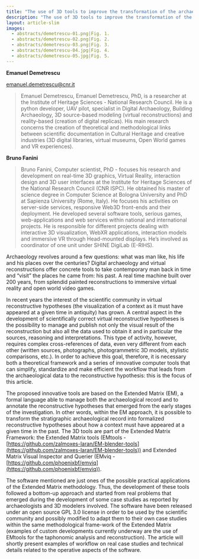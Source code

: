 ```yaml
---
title: "The use of 3D tools to improve the transformation of the archaeological record into a virtual reconstruction: EMtools and EMviq open source software"
description: "The use of 3D tools to improve the transformation of the archaeological record into a virtual reconstruction: EMtools and EMviq open source software"
layout: article-slim
images:
  - abstracts/demetrescu-01.png|Fig. 1. 
  - abstracts/demetrescu-02.png|Fig. 2. 
  - abstracts/demetrescu-03.png|Fig. 3. 
  - abstracts/demetrescu-04.jpg|Fig. 4. 
  - abstracts/demetrescu-05.jpg|Fig. 5.
---
```


**Emanuel Demetrescu**

[emanuel.demetrescu@cnr.it](mailto:emanuel.demetrescu@cnr.it)

> Emanuel Demetrescu, Emanuel Demetrescu, PhD, is a researcher at the Institute of Heritage Sciences - National Research Council. He is a python developer, UAV pilot, specialist in Digital Archaeology, Building Archaeology, 3D source-based modeling (virtual reconstructions) and reality-based (creation of digital replicas). His main research concerns the creation of theoretical and methodological links between scientific documentation in Cultural Heritage and creative industries (3D digital libraries, virtual museums, Open World games and VR experiences).

**Bruno Fanini**

> Bruno Fanini, Computer scientist, PhD - focuses his research and development on real-time 3D graphics, Virtual Reality, interaction design and 3D user interfaces at the Institute for Heritage Sciences of the National Research Council (CNR ISPC). He obtained his master of science degree in Computer Science at Bologna University and PhD at Sapienza University (Rome, Italy). He focuses his activities on server-side services, responsive Web3D front-ends and their deployment. He developed several software tools, serious games, web-applications and web services within national and international projects. He is responsible for different projects dealing with interactive 3D visualization, WebXR applications, interaction models and immersive VR through Head-mounted displays. He’s involved as coordinator of one unit under SHINE DigiLab (E-RIHS).

Archaeology revolves around a few questions: what was man like, his life and his places over the centuries? Digital archaeology and virtual reconstructions offer concrete tools to take contemporary man back in time and “visit” the places he came from: his past. A real time machine built over 200 years, from splendid painted reconstructions to immersive virtual reality and open world video games. 

In recent years the interest of the scientific community in virtual reconstructive hypotheses (the visualization of a context as it must have appeared at a given time in antiquity) has grown. A central aspect in the development of scientifically correct virtual reconstructive hypotheses is the possibility to manage and publish not only the visual result of the reconstruction but also all the data used to obtain it and in particular the sources, reasoning and interpretations. This type of activity, however, requires complex cross-references of data, even very different from each other (written sources, photographs, photogrammetric 3D models, stylistic comparisons, etc.). In order to achieve this goal, therefore, it is necessary both a theoretical framework  and a series of innovative computer tools that can simplify, standardize and make efficient the workflow that leads from the archaeological data to the reconstructive hypothesis: this is the focus of this article. 

The proposed innovative tools are based on the Extended Matrix (EM), a formal language able to manage both the archaeological record and to annotate the reconstructive hypotheses that emerged from the early stages of the investigation. In other words, within the EM approach, it is possible to transform the stratigraphic archaeological record into formalized reconstructive hypotheses about how a context must have appeared at a given time in the past. The 3D tools are part of the Extended Matrix Framework: the Extended Matrix tools (EMtools - [https://github.com/zalmoxes-laran/EM-blender-tools](https://github.com/zalmoxes-laran/EM-blender-tools)) and Extended Matrix Visual Inspector and Querier (EMviq - [https://github.com/phoenixbf/emviq](https://github.com/phoenixbf/emviq)).

The software mentioned are just ones of the possible practical applications of the Extended Matrix methodology. Thus, the development of these tools followed a bottom-up approach and started from real problems that emerged during the development of some case studies as reported by archaeologists and 3D modelers involved. The software have been released under an open source GPL 3.0 license in order to be used by the scientific community and possibly modified to adapt them to their own case studies within the same methodological frame-work of the Extended Matrix (examples of custom developments currently underway are the use of EMtools for the taphonomic analysis and reconstruction). The article will shortly present examples of workflow  on real case studies and technical details related to the operative aspects of the software.